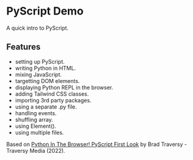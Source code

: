 # PyScript Demo

A quick intro to PyScript.

## Features

- setting up PyScript.
- writing Python in HTML.
- mixing JavaScript.
- targetting DOM elements.
- displaying Python REPL in the browser.
- adding Tailwind CSS classes.
- importing 3rd party packages.
- using a separate .py file.
- handling events.
- shuffling array.
- using Element().
- using multiple files.

Based on [Python In The Browser! PyScript First Look](https://www.youtube.com/watch?v=vxqBm6_0vyk) by Brad Traversy - Traversy Media (2022).